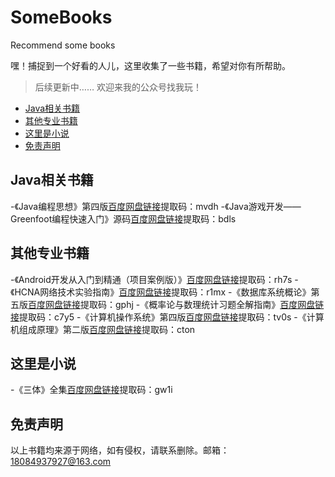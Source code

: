 # SomeBooks
Recommend some books

嘿！捕捉到一个好看的人儿，这里收集了一些书籍，希望对你有所帮助。
>后续更新中……
>欢迎来我的公众号找我玩！

* [Java相关书籍](#java相关书籍)
* [其他专业书籍](#其他专业书籍)
* [这里是小说](#这里是小说)
* [免责声明](#免责声明)


## Java相关书籍
-《Java编程思想》第四版[百度网盘链接](https://pan.baidu.com/s/13je_qC7gZ5A79mvEVlKz7Q )提取码：mvdh 
-《Java游戏开发——Greenfoot编程快速入门》源码[百度网盘链接](https://pan.baidu.com/s/1Y4wNi336RS64QyZjshbyRw)提取码：bdls
## 其他专业书籍
-《Android开发从入门到精通（项目案例版）》[百度网盘链接](https://pan.baidu.com/s/1eUYexktNfgpyHTJlQr591Q)提取码：rh7s
-《HCNA网络技术实验指南》[百度网盘链接](https://pan.baidu.com/s/11G2qaY_5V0mDFizTV4IQAg)提取码：r1mx
-《数据库系统概论》第五版[百度网盘链接](https://pan.baidu.com/s/1V4MkcFpiO3qSDJZXaC7B8g)提取码：gphj
-《概率论与数理统计习题全解指南》[百度网盘链接](https://pan.baidu.com/s/18NOPHA-1yz1He_J9C9lCnQ)提取码：c7y5
-《计算机操作系统》第四版[百度网盘链接](https://pan.baidu.com/s/1Ozt5T2oadEZJ9jq-_roWew)提取码：tv0s
-《计算机组成原理》第二版[百度网盘链接](https://pan.baidu.com/s/1XxU_UJjhSpmHYKED6758xA)提取码：cton
## 这里是小说
-《三体》全集[百度网盘链接](https://pan.baidu.com/s/1iVhZVZG-y9XSzK9PIEsxqg)提取码：gw1i 
## 免责声明
以上书籍均来源于网络，如有侵权，请联系删除。邮箱：18084937927@163.com
